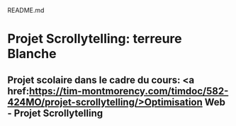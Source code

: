 README.md
# Projet Scrollytelling: terreure Blanche
## Projet scolaire dans le cadre du cours: <a href:https://tim-montmorency.com/timdoc/582-424MO/projet-scrollytelling/>Optimisation Web - Projet Scrollytelling</a>
